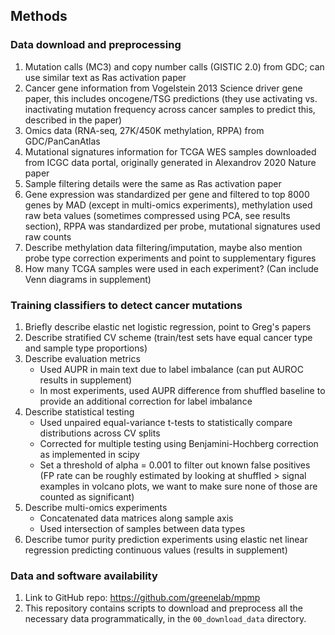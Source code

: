 ## Methods

### Data download and preprocessing

1. Mutation calls (MC3) and copy number calls (GISTIC 2.0) from GDC; can use similar text as Ras activation paper
2. Cancer gene information from Vogelstein 2013 Science driver gene paper, this includes oncogene/TSG predictions (they use activating vs. inactivating mutation frequency across cancer samples to predict this, described in the paper)
3. Omics data (RNA-seq, 27K/450K methylation, RPPA) from GDC/PanCanAtlas
4. Mutational signatures information for TCGA WES samples downloaded from ICGC data portal, originally generated in Alexandrov 2020 Nature paper
5. Sample filtering details were the same as Ras activation paper
6. Gene expression was standardized per gene and filtered to top 8000 genes by MAD (except in multi-omics experiments), methylation used raw beta values (sometimes compressed using PCA, see results section), RPPA was standardized per probe, mutational signatures used raw counts
7. Describe methylation data filtering/imputation, maybe also mention probe type correction experiments and point to supplementary figures
8. How many TCGA samples were used in each experiment? (Can include Venn diagrams in supplement)

### Training classifiers to detect cancer mutations

1. Briefly describe elastic net logistic regression, point to Greg's papers
2. Describe stratified CV scheme (train/test sets have equal cancer type and sample type proportions)
3. Describe evaluation metrics
    - Used AUPR in main text due to label imbalance (can put AUROC results in supplement)
    - In most experiments, used AUPR difference from shuffled baseline to provide an additional correction for label imbalance
4. Describe statistical testing
    - Used unpaired equal-variance t-tests to statistically compare distributions across CV splits
    - Corrected for multiple testing using Benjamini-Hochberg correction as implemented in scipy
    - Set a threshold of alpha = 0.001 to filter out known false positives (FP rate can be roughly estimated by looking at shuffled > signal examples in volcano plots, we want to make sure none of those are counted as significant)
5. Describe multi-omics experiments
    - Concatenated data matrices along sample axis
    - Used intersection of samples between data types
6. Describe tumor purity prediction experiments using elastic net linear regression predicting continuous values (results in supplement)

### Data and software availability

1. Link to GitHub repo: https://github.com/greenelab/mpmp
2. This repository contains scripts to download and preprocess all the necessary data programmatically, in the `00_download_data` directory.
